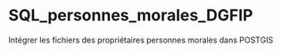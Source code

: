 # SQL_personnes_morales_DGFIP
Intégrer les fichiers des propriétaires personnes morales dans POSTGIS

